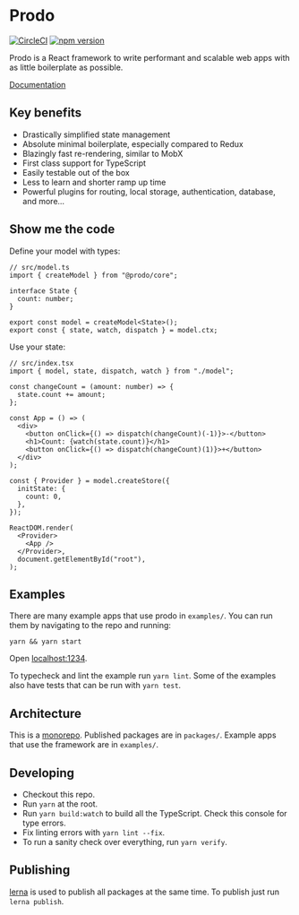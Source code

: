 # Prodo

[![CircleCI](https://circleci.com/gh/prodo-ai/prodo.svg?style=svg)](https://circleci.com/gh/prodo-ai/prodo) 
[![npm version](https://badge.fury.io/js/%40prodo%2Fcore.svg)](https://badge.fury.io/js/%40prodo%2Fcore)

Prodo is a React framework to write performant and scalable web
apps with as little boilerplate as possible.

[Documentation](https://prodo-docs.web.app)

## Key benefits

- Drastically simplified state management
- Absolute minimal boilerplate, especially compared to Redux
- Blazingly fast re-rendering, similar to MobX
- First class support for TypeScript
- Easily testable out of the box
- Less to learn and shorter ramp up time
- Powerful plugins for routing, local storage, authentication, database, and more...

## Show me the code

Define your model with types:

```tsx
// src/model.ts
import { createModel } from "@prodo/core";

interface State {
  count: number;
}

export const model = createModel<State>();
export const { state, watch, dispatch } = model.ctx;
```

Use your state:

```tsx
// src/index.tsx
import { model, state, dispatch, watch } from "./model";

const changeCount = (amount: number) => {
  state.count += amount;
};

const App = () => (
  <div>
    <button onClick={() => dispatch(changeCount)(-1)}>-</button>
    <h1>Count: {watch(state.count)}</h1>
    <button onClick={() => dispatch(changeCount)(1)}>+</button>
  </div>
);

const { Provider } = model.createStore({
  initState: {
    count: 0,
  },
});

ReactDOM.render(
  <Provider>
    <App />
  </Provider>,
  document.getElementById("root"),
);
```

## Examples

There are many example apps that use prodo in `examples/`. You can run them by
navigating to the repo and running:

``` shell
yarn && yarn start
```

Open [localhost:1234](http://localhost:1234).

To typecheck and lint the example run `yarn lint`. Some of the examples also
have tests that can be run with `yarn test`.

## Architecture

This is a [monorepo](https://en.wikipedia.org/wiki/Monorepo). Published packages
are in `packages/`. Example apps that use the framework are in `examples/`.

## Developing

- Checkout this repo.
- Run `yarn` at the root.
- Run `yarn build:watch` to build all the TypeScript. Check this console for
  type errors.
- Fix linting errors with `yarn lint --fix`.
- To run a sanity check over everything, run `yarn verify`.

## Publishing

[lerna](https://github.com/lerna/lerna) is used to publish all packages at the
same time. To publish just run `lerna publish`.
